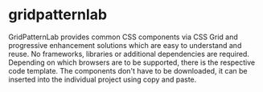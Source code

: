 # gridpatternlab

GridPatternLab provides common CSS components via CSS Grid and progressive enhancement solutions which are easy to understand and reuse. No frameworks, libraries or additional dependencies are required. Depending on which browsers are to be supported, there is the respective code template. The components don't have to be downloaded, it can be inserted into the individual project using copy and paste.

